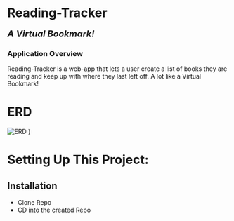 # Reading-Tracker
<b style="font-size: 20px;"><i>A Virtual Bookmark!</i></b>
### Application Overview

Reading-Tracker is a web-app that lets a user create a list of books they are reading and keep up with where they last left off. A lot like a Virtual Bookmark!

# ERD

![ERD](/)
)

# Setting Up This Project:

## Installation

- Clone Repo
- CD into the created Repo
